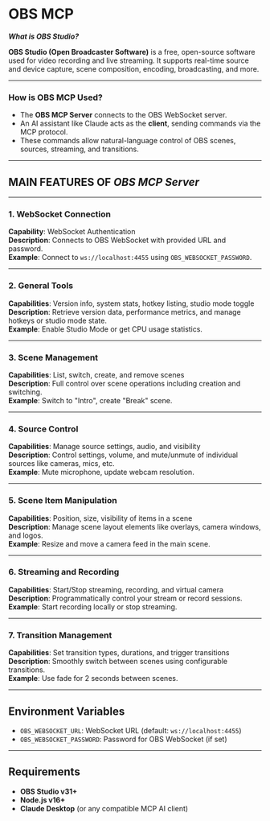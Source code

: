# OBS MCP

***What is OBS Studio?***

**OBS Studio (Open Broadcaster Software)** is a free, open-source software used for video recording and live streaming. It supports real-time source and device capture, scene composition, encoding, broadcasting, and more.

---

### How is OBS MCP Used?

- The **OBS MCP Server** connects to the OBS WebSocket server.
- An AI assistant like Claude acts as the **client**, sending commands via the MCP protocol.
- These commands allow natural-language control of OBS scenes, sources, streaming, and transitions.

---

## MAIN FEATURES OF ***OBS MCP Server***

---

### 1. **WebSocket Connection**
**Capability**: WebSocket Authentication  
**Description**: Connects to OBS WebSocket with provided URL and password.  
**Example**: Connect to `ws://localhost:4455` using `OBS_WEBSOCKET_PASSWORD`.

---

### 2. **General Tools**
**Capabilities**: Version info, system stats, hotkey listing, studio mode toggle  
**Description**: Retrieve version data, performance metrics, and manage hotkeys or studio mode state.  
**Example**: Enable Studio Mode or get CPU usage statistics.

---

### 3. **Scene Management**
**Capabilities**: List, switch, create, and remove scenes  
**Description**: Full control over scene operations including creation and switching.  
**Example**: Switch to "Intro", create "Break" scene.

---

### 4. **Source Control**
**Capabilities**: Manage source settings, audio, and visibility  
**Description**: Control settings, volume, and mute/unmute of individual sources like cameras, mics, etc.  
**Example**: Mute microphone, update webcam resolution.

---

### 5. **Scene Item Manipulation**
**Capabilities**: Position, size, visibility of items in a scene  
**Description**: Manage scene layout elements like overlays, camera windows, and logos.  
**Example**: Resize and move a camera feed in the main scene.

---

### 6. **Streaming and Recording**
**Capabilities**: Start/Stop streaming, recording, and virtual camera  
**Description**: Programmatically control your stream or record sessions.  
**Example**: Start recording locally or stop streaming.

---

### 7. **Transition Management**
**Capabilities**: Set transition types, durations, and trigger transitions  
**Description**: Smoothly switch between scenes using configurable transitions.  
**Example**: Use fade for 2 seconds between scenes.

---

## Environment Variables

- `OBS_WEBSOCKET_URL`: WebSocket URL (default: `ws://localhost:4455`)  
- `OBS_WEBSOCKET_PASSWORD`: Password for OBS WebSocket (if set)

---

## Requirements

- **OBS Studio v31+**  
- **Node.js v16+**  
- **Claude Desktop** (or any compatible MCP AI client)



